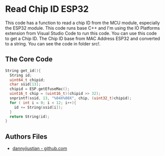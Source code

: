 # Read Chip ID ESP32

This code has a function to read a chip ID from the MCU module, especially the ESP32 module. This code runs base C++ and I'm using the IO Platforms extension from Visual Studio Code to run this code. You can use this code to get a Chip ID. The Chip ID base from MAC Address ESP32 and converted to a string. You can see the code in folder src!.


## The Core Code

```cpp
String get_id(){
  String id;
  uint64_t chipid;
  char ssid[13];
  chipid = ESP.getEfuseMac();
  uint16_t chip = (uint16_t)(chipid >> 32);
  snprintf(ssid, 13, "%04X%08X", chip, (uint32_t)chipid);
  for ( int i = 0; i < 12; i++){
    id += String(ssid[i]);
  }
  return String(id);
}
```


## Authors Files

- [dannyjiustian - github.com](https://www.github.com/dannyjiustian)
